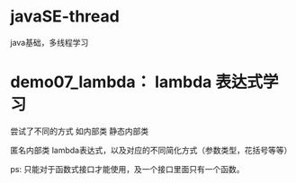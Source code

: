 # javaSE-thread
java基础，多线程学习


# demo07_lambda： lambda 表达式学习
尝试了不同的方式
如内部类
静态内部类

匿名内部类
lambda表达式，以及对应的不同简化方式（参数类型，花括号等等）

ps: 只能对于函数式接口才能使用，及一个接口里面只有一个函数。
